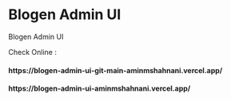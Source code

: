 # Blogen Admin UI
 Blogen Admin UI

 Check Online :
 
 <h4>https://blogen-admin-ui-git-main-aminmshahnani.vercel.app/</h4>

 <h4>https://blogen-admin-ui-aminmshahnani.vercel.app/</h4>
 
